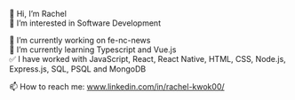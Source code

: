 👋 Hi, I’m Rachel\
👀 I’m interested in Software Development

🔭 I’m currently working on fe-nc-news\
🌱 I’m currently learning Typescript and Vue.js\
✅ I have worked with JavaScript, React, React Native, HTML, CSS, Node.js, Express.js, SQL, PSQL and MongoDB

📫 How to reach me: www.linkedin.com/in/rachel-kwok00/
